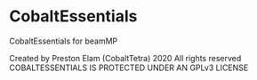 # CobaltEssentials
CobaltEssentials for beamMP

Created by Preston Elam (CobaltTetra) 2020 All rights reserved
COBALTESSENTIALS IS PROTECTED UNDER AN GPLv3 LICENSE
